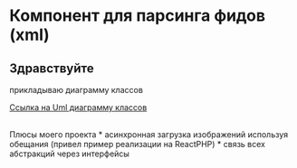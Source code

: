 # Компонент для парсинга фидов (xml)
## Здравствуйте

прикладываю диаграмму классов <br>

[Ссылка на Uml диаграмму классов](https://viewer.diagrams.net/?tags=%7B%7D&highlight=0000ff&edit=_blank&layers=1&nav=1&title=a.drawio#Uhttps%3A%2F%2Fdrive.google.com%2Fuc%3Fid%3D1MiLD1phRSm2S8iJpIbALDMqGoOXsy4vC%26export%3Ddownload)

<br>
Плюсы моего проекта
* асинхронная загрузка изображений используя обещания (привел пример реализации на ReactPHP)
* связь всех абстракций через интерфейсы


